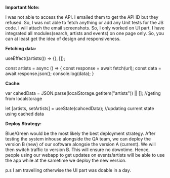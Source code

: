 **Important Note:**

I was not able to access the API. I emailed them to get the API ID but they refused. So, I was not able to fetch anything or add any Unit tests for the JS code. I will attach the email screenshots. So, I only worked on UI part. I have integrated all modules(search, artists and events) on one page only. So, you can at least get the idea of design and responsiveness. 

**Fetching data:**

useEffect((artists()) => {}, []);

const artists = async () => {
  const response = await fetch(url);
  const data = await response.json();
  console.log(data);
}

**Cache:**

var cahedData = JSON.parse(localStorage.getItem("artists")) || []; //geting from localstorage

let [artists, setArtists] = useState(cahcedData); //updating current state using cached data

**Deploy Strategy:**

Blue/Green would be the most likely the best deployment strategy. After testing the system inhouse alongside the QA team, we can deploy the version B (new) of our software alongsie the version A (current). We will then switch traffic to version B. This will ensure no downtime. Hence, people using our webapp to get updates on events/artists will be able to use the app while at the sametime we deploy the new version.


p.s I am travelling otherwise the UI part was doable in a day.
